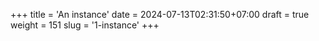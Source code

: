 +++
title = 'An instance'
date = 2024-07-13T02:31:50+07:00
draft = true
weight = 151
slug = '1-instance'
+++

